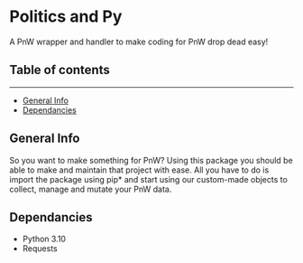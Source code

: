 # Politics and Py
A PnW wrapper and handler to make coding for PnW drop dead easy!

## Table of contents

---

* [General Info](#general-info)
* [Dependancies](#dependancies)


## General Info

So you want to make something for PnW? Using this package you should be able to make and maintain that project with ease. All you have to do is import the package using pip* and start using our custom-made objects to collect, manage and mutate your PnW data.

## Dependancies
* Python 3.10
* Requests

<!-- yet to be tested on earlier verions. Needs to be made as backward compatible as possible -->
